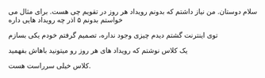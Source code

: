 سلام دوستان. من نیاز داشتم که بدونم رویداد هر روز در تقویم چی هست. برای مثال می خواستم بدونم ۵ اذر چه رویداد هایی داره

توی اینترنت گشتم دیدم چیزی وجود نداره، تصمیم گرفتم خودم یکی بسازم


یک کلاس نوشتم که رویداد های هر روز رو میتونید باهاش بفهمید

کلاس خیلی سرراست هست.


